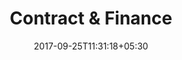 ---
title: "Contract & Finance"
date: 2017-09-25T11:31:18+05:30
draft: false
layout: contract-owner-for-review
property: "Casa Amora"
status: "In Process"
url: /details/contract/casa-amora/
slug: "casa-amora/"

owner: true

addbank: true

qcstatus:
 submitted: true

mainmenu:
 details: true
 contract: true

---